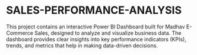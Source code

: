 # SALES-PERFORMANCE-ANALYSIS
This project contains an interactive Power BI Dashboard built for Madhav E-Commerce Sales, designed to analyze and visualize business data. The dashboard provides clear insights into key performance indicators (KPIs), trends, and metrics that help in making data-driven decisions.

